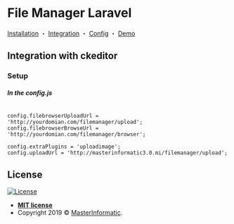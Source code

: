 # File Manager Laravel

<p align="center">

  <a href="http://masterinformatic.github.io/filemanager-laravel/docs/installation">Installation</a>
・
  <a href="http://masterinformatic.github.io/filemanager-laravel/docs/integration">Integration</a>
・
  <a href="http://masterinformatic.github.io/filemanager-laravel/docs/config">Config</a>
・
  <a href="https://www.masterinformatic.com/demos/filemanager">Demo</a>
</p>

## Integration with ckeditor


### Setup

##### In the config.js

```shell

config.filebrowserUploadUrl = 'http://yourdomian.com/filemanager/upload';
config.filebrowserBrowseUrl = 'http://yourdomian.com/filemanager/browser';

config.extraPlugins = 'uploadimage';
config.uploadUrl = 'http://masterinformatic3.0.mi/filemanager/upload';

```

## License

[![License](http://img.shields.io/:license-mit-blue.svg?style=flat-square)](http://badges.mit-license.org)

- **[MIT license](http://opensource.org/licenses/mit-license.php)**
- Copyright 2019 © <a href="http://masterinformatic.com" target="_blank">MasterInformatic</a>.